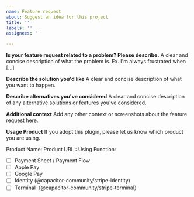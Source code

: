 ```yaml
---
name: Feature request
about: Suggest an idea for this project
title: ''
labels: ''
assignees: ''

---
```


**Is your feature request related to a problem? Please describe.**
A clear and concise description of what the problem is. Ex. I'm always frustrated when [...]

**Describe the solution you'd like**
A clear and concise description of what you want to happen.

**Describe alternatives you've considered**
A clear and concise description of any alternative solutions or features you've considered.

**Additional context**
Add any other context or screenshots about the feature request here.

**Usage Product**
If you adopt this plugin, please let us know which product you are using.

Product Name:
Product URL :
Using Function:
- [ ] Payment Sheet / Payment Flow
- [ ] Apple Pay
- [ ] Google Pay
- [ ] Identity (@capacitor-community/stripe-identity)
- [ ] Terminal（@capacitor-community/stripe-terminal）
